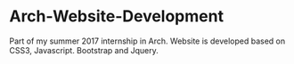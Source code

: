 # Arch-Website-Development
Part of my summer 2017 internship in Arch. Website is developed based on CSS3, Javascript. Bootstrap and Jquery. 
